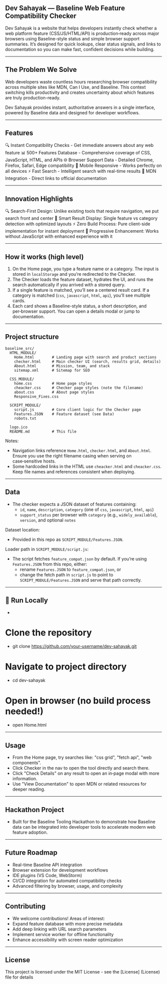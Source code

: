 ## Dev Sahayak — Baseline Web Feature Compatibility Checker

Dev Sahayak is a website that helps developers instantly check whether a web platform feature (CSS/JS/HTML/API) is production‑ready across major browsers using Baseline-style status and simple browser support summaries. It’s designed for quick lookups, clear status signals, and links to documentation so you can make fast, confident decisions while building.

---

## The Problem We Solve
Web developers waste countless hours researching browser compatibility across multiple sites like MDN, Can I Use, and Baseline. This context switching kills productivity and creates uncertainty about which features are truly production-ready.

Dev Sahayak provides instant, authoritative answers in a single interface, powered by Baseline data and designed for developer workflows.

---

## Features
🔍 Instant Compatibility Checks - Get immediate answers about any web feature
📊 500+ Features Database - Comprehensive coverage of CSS, JavaScript, HTML, and APIs
🌐 Browser Support Data - Detailed Chrome, Firefox, Safari, Edge compatibility
📱 Mobile Responsive - Works perfectly on all devices
⚡ Fast Search - Intelligent search with real-time results
🔗 MDN Integration - Direct links to official documentation

---


## Innovation Highlights
🔍 Search-First Design: Unlike existing tools that require navigation, we put search front and center
🎯 Smart Result Display: Single feature vs category detection with optimized layouts
⚡ Zero Build Process: Pure client-side implementation for instant deployment
📱 Progressive Enhancement: Works without JavaScript with enhanced experience with it

---

## How it works (high level)
1. On the Home page, you type a feature name or a category. The input is stored in `localStorage` and you’re redirected to the Checker.
2. The Checker loads the feature dataset, hydrates the UI, and runs the search automatically if you arrived with a stored query.
3. If a single feature is matched, you’ll see a centered result card. If a category is matched (`css`, `javascript`, `html`, `api`), you’ll see multiple cards.
4. Each card shows a Baseline-style status, a short description, and per‑browser support. You can open a details modal or jump to documentation.

---

## Project structure

```
baseline_src/
  HTML_MODULE/
    Home.html        # Landing page with search and product sections
    checker.html     # Main checker UI (search, results grid, details)
    About.html       # Mission, team, and stack
    sitemap.xml      # Sitemap for SEO

  CSS_MODULE/
    home.css         # Home page styles
    cheacker.css     # Checker page styles (note the filename)
    about.css        # About page styles
    Responsive_Fixes.css

  SCRIPT_MODULE/
    script.js        # Core client logic for the Checker page
    Features.JSON    # Feature dataset (see Data)
    robots.txt

  logo.ico
  README.md          # This file
```

Notes:
- Navigation links reference `Home.html`, `checker.html`, and `About.html`. Ensure you use the right filename casing when serving on case‑sensitive hosts.
- Some hardcoded links in the HTML use `cheacker.html` and `cheacker.css`. Keep file names and references consistent when deploying.

---

## Data
- The checker expects a JSON dataset of features containing:
  - `id`, `name`, `description`, `category` (one of `css`, `javascript`, `html`, `api`)
  - `support_status` per browser with `category` (e.g., `widely_available`), `version`, and optional `notes`

Dataset location:
- Provided in this repo as `SCRIPT_MODULE/Features.JSON`.

Loader path in `SCRIPT_MODULE/script.js`:
- The script fetches `feature_compat.json` by default. If you’re using `Features.JSON` from this repo, either:
  - rename `Features.JSON` to `feature_compat.json`, or
  - change the fetch path in `script.js` to point to `SCRIPT_MODULE/Features.JSON` and serve that path correctly.

---

## 🏃 Run Locally

- ```bash
# Clone the repository
- git clone https://github.com/your-username/dev-sahayak.git
# Navigate to project directory
- cd dev-sahayak
# Open in browser (no build process needed!)
- open Home.html

---

## Usage
- From the Home page, try searches like: "css grid", "fetch api", "web components".
- Click Checker in the nav to open the tool directly and search there.
- Click "Check Details" on any result to open an in‑page modal with more information.
- Use "View Documentation" to open MDN or related resources for deeper reading.

---

## Hackathon Project
- Built for the Baseline Tooling Hackathon to demonstrate how Baseline data can be integrated into developer tools to accelerate modern web feature adoption.

---

## Future Roadmap
- Real-time Baseline API integration
- Browser extension for development workflows
- IDE plugins (VS Code, WebStorm)
- CI/CD integration for automated compatibility checks
- Advanced filtering by browser, usage, and complexity

---

## Contributing
- We welcome contributions! Areas of interest:
- Expand feature database with more precise metadata
- Add deep linking with URL search parameters
- Implement service worker for offline functionality
- Enhance accessibility with screen reader optimization

---

## License

This project is licensed under the MIT License - see the [License] (License) file for details


